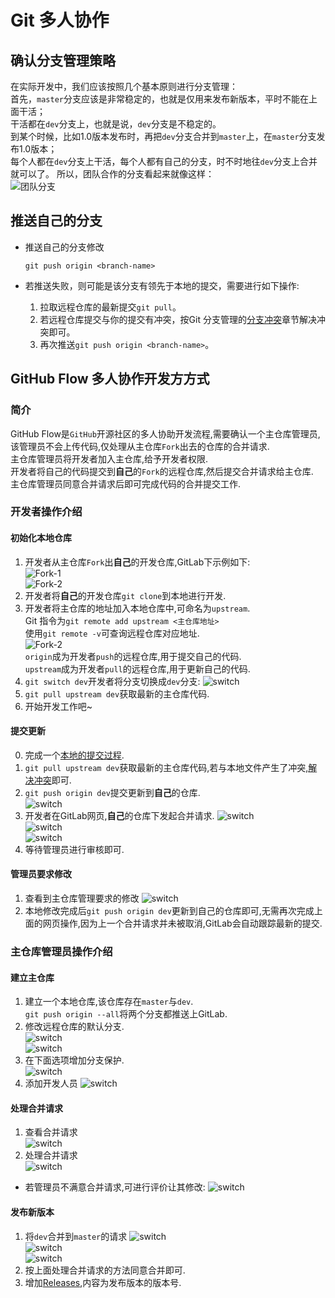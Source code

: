 # Git 多人协作
## 确认分支管理策略
在实际开发中，我们应该按照几个基本原则进行分支管理：  
首先，`master`分支应该是非常稳定的，也就是仅用来发布新版本，平时不能在上面干活；  
干活都在`dev`分支上，也就是说，`dev`分支是不稳定的。  
到某个时候，比如1.0版本发布时，再把`dev`分支合并到`master`上，在`master`分支发布1.0版本；  
每个人都在`dev`分支上干活，每个人都有自己的分支，时不时地往`dev`分支上合并就可以了。
所以，团队合作的分支看起来就像这样：  
![团队分支](cache/团队分支.png)

## 推送自己的分支
- 推送自己的分支修改
  ```
  git push origin <branch-name>
  ```

- 若推送失败，则可能是该分支有领先于本地的提交，需要进行如下操作:  
  1. 拉取远程仓库的最新提交`git pull`。
  2. 若远程仓库提交与你的提交有冲突，按Git 分支管理的[分支冲突](分支管理.md/#分支冲突)章节解决冲突即可。
  3. 再次推送`git push origin <branch-name>`。

## GitHub Flow 多人协作开发方方式
### 简介
GitHub Flow是`GitHub`开源社区的多人协助开发流程,需要确认一个主仓库管理员,该管理员不会上传代码,仅处理从主仓库`Fork`出去的仓库的合并请求.  
主仓库管理员将开发者加入主仓库,给予开发者权限.  
开发者将自己的代码提交到**自己**的`Fork`的远程仓库,然后提交合并请求给主仓库.  
主仓库管理员同意合并请求后即可完成代码的合并提交工作.  
### 开发者操作介绍
#### 初始化本地仓库
1. 开发者从主仓库`Fork`出**自己**的开发仓库,GitLab下示例如下:  
   ![Fork-1](cache/Fork.png)  
   ![Fork-2](cache/Fork-2.png)  
2. 开发者将**自己**的开发仓库`git clone`到本地进行开发.  
3. 开发者将主仓库的地址加入本地仓库中,可命名为`upstream`.  
   Git 指令为`git remote add upstream <主仓库地址>`  
   使用`git remote -v`可查询远程仓库对应地址.  
   ![Fork-2](cache/remote.png)  
   `origin`成为开发者`push`的远程仓库,用于提交自己的代码.  
   `upstream`成为开发者`pull`的远程仓库,用于更新自己的代码.  
4. `git switch dev`开发者将分支切换成`dev`分支:
   ![switch](cache/switch.png)  
5. `git pull upstream dev`获取最新的主仓库代码.
6. 开始开发工作吧~

#### 提交更新
0. 完成一个[本地的提交过程](基础语法.md/#一个标准的git本地提交流程).  
1. `git pull upstream dev`获取最新的主仓库代码,若与本地文件产生了冲突,[解决冲突](分支管理.md/#分支冲突)即可.
2. `git push origin dev`提交更新到**自己**的仓库.  
   ![switch](cache/git-push.png)  
3. 开发者在GitLab网页,**自己**的仓库下发起合并请求.
   ![switch](cache/merge-1.png)  
   ![switch](cache/merge-2.png)  
   ![switch](cache/merge-3.png)  
4. 等待管理员进行审核即可.

#### 管理员要求修改
1. 查看到主仓库管理要求的修改
   ![switch](cache/GitLab-master-8.png)  
2. 本地修改完成后`git push origin dev`更新到自己的仓库即可,无需再次完成上面的网页操作,因为上一个合并请求并未被取消,GitLab会自动跟踪最新的提交.

### 主仓库管理员操作介绍
#### 建立主仓库
1. 建立一个本地仓库,该仓库存在`master`与`dev`.  
   `git push origin --all`将两个分支都推送上GitLab.  
2. 修改远程仓库的默认分支.  
   ![switch](cache/GitLab-master-1.png)  
   ![switch](cache/GitLab-master-2.png)  
3. 在下面选项增加分支保护.  
   ![switch](cache/GitLab-master-3.png)  
4. 添加开发人员
   ![switch](cache/GitLab-master-4.png)  

#### 处理合并请求
1. 查看合并请求  
   ![switch](cache/GitLab-master-5.png)  
2. 处理合并请求  
   ![switch](cache/GitLab-master-6.png)  
- 若管理员不满意合并请求,可进行评价让其修改:
   ![switch](cache/GitLab-master-7.png)  

#### 发布新版本  
1. 将`dev`合并到`master`的请求
   ![switch](cache/GitLab-master-9.png)  
   ![switch](cache/GitLab-master-10.png)  
   ![switch](cache/GitLab-master-11.png)  
2. 按上面处理合并请求的方法同意合并即可.
3. 增加[Releases](创建Releases.md/#GitLab/##操作流程),内容为发布版本的版本号.
